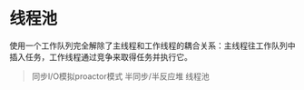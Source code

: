 # 线程池
使用一个工作队列完全解除了主线程和工作线程的耦合关系：主线程往工作队列中插入任务，工作线程通过竞争来取得任务并执行它。
> 同步I/O模拟proactor模式
> 半同步/半反应堆
> 线程池